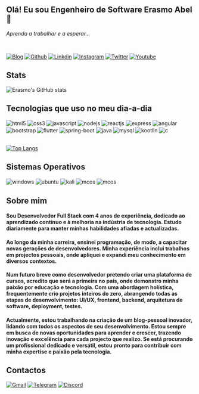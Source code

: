 
## Olá! Eu sou Engenheiro de Software <b> Erasmo Abel</b> 🖖
<i>Aprenda a trabalhar e a esperar...</i>

<br />

[![Blog](https://img.shields.io/badge/dev.to-0A0A0A?style=for-the-badge&logo=devdotto&logoColor=white)](https://www.linkedin.com/in/erasmo-abel-2333641b4/) [![Github](https://img.shields.io/badge/GitHub-100000?style=for-the-badge&logo=github&logoColor=white)](https://www.linkedin.com/in/erasmo-abel-2333641b4/) [![Linkdin](https://img.shields.io/badge/LinkedIn-0077B5?style=for-the-badge&logo=linkedin&logoColor=white)](https://www.linkedin.com/in/erasmo-abel-2333641b4/) [![Instagram](https://img.shields.io/badge/Instagram-E4405F?style=for-the-badge&logo=instagram&logoColor=white)](https://www.instagram.com/erasmo_developer/) [![Twitter](https://img.shields.io/badge/Twitter-1DA1F2?style=for-the-badge&logo=twitter&logoColor=white)](https://twitter.com/ErasmoAbel1) [![Youtube](https://img.shields.io/badge/YouTube-FF0000?style=for-the-badge&logo=youtube&logoColor=white)](https://www.youtube.com/channel/UCSfHlUz0p7jUydgQnAV8MJA)

<!-- <https://dev.to/envoy_/150-badges-for-github-pnk#skills> -->
<!-- <https://github.com/anuraghazra/github-readme-stats#github-stats-card> -->

<h2>Stats</h2>

![Erasmo's GitHub stats](https://github-readme-stats.vercel.app/api?username=AbelErasmo&show_icons=true&theme=radical)

<h2>Tecnologias que uso no meu dia-a-dia</h2>

<div style="display: inline-block">
   <img align="center" alt="html5" src="https://img.shields.io/badge/HTML5-E34F26?style=for-the-badge&logo=html5&logoColor=white" /> 
    <img align="center" alt="css3" src="https://img.shields.io/badge/CSS3-1572B6?style=for-the-badge&logo=css3&logoColor=white" />
    <img align="center" alt="javascript" src="https://img.shields.io/badge/JavaScript-F7DF1E?style=for-the-badge&logo=javascript&logoColor=black" />
    <img align="center" alt="nodejs" src="https://img.shields.io/badge/Node.js-43853D?style=for-the-badge&logo=node.js&logoColor=white" />
    <img align="center" alt="reactjs" src="https://img.shields.io/badge/React-20232A?style=for-the-badge&logo=react&logoColor=61DAFB" />
    <img align="center" alt="express" src="https://img.shields.io/badge/Express.js-404D59?style=for-the-badge" />
    <img align="center" alt="angular" src="https://img.shields.io/badge/AngularJS-E23237?style=for-the-badge&logo=angularjs&logoColor=white" />
    <img align="center" alt="bootstrap" src="https://img.shields.io/badge/Bootstrap-563D7C?style=for-the-badge&logo=bootstrap&logoColor=white" />
    <img align="center" alt="flutter" src="https://img.shields.io/badge/Flutter-02569B?style=for-the-badge&logo=flutter&logoColor=white" />
    <img align="center" alt="spring-boot" src="https://img.shields.io/badge/Spring-6DB33F?style=for-the-badge&logo=spring&logoColor=white" />
    <img align="center" alt="java" src="https://img.shields.io/badge/Java-ED8B00?style=for-the-badge&logo=openjdk&logoColor=white" />
    <img align="center" alt="mysql" src="https://img.shields.io/badge/MySQL-00000F?style=for-the-badge&logo=mysql&logoColor=white" />
    <img align="center" alt="kootlin" src="https://img.shields.io/badge/Kotlin-0095D5?&style=for-the-badge&logo=kotlin&logoColor=white" />
    <img align="center" alt="c" src="https://img.shields.io/badge/C-00599C?style=for-the-badge&logo=c&logoColor=white" />
</div>

<br/>
<br/>

[![Top Langs](https://github-readme-stats.vercel.app/api/top-langs/?username=AbelErasmo)](https://github.com/AbelErasmo/github-readme-stats)

<h2>Sistemas Operativos</h2>

<div style="display: inline-block">
    <img align="center" alt="windows" src="https://img.shields.io/badge/Windows-0078D6?style=for-the-badge&logo=windows&logoColor=white" />
    <img align="center" alt="ubuntu" src="https://img.shields.io/badge/Ubuntu-E95420?style=for-the-badge&logo=ubuntu&logoColor=white" />
     <img align="center" alt="kali" src="https://img.shields.io/badge/Linux-FCC624?style=for-the-badge&logo=linux&logoColor=black" />
    <img align="center" alt="mcos" src="https://img.shields.io/badge/mac%20os-000000?style=for-the-badge&logo=apple&logoColor=white" />
    <img align="center" alt="mcos" src="https://img.shields.io/badge/Android-3DDC84?style=for-the-badge&logo=android&logoColor=white" />
</div>

<br/>

## Sobre mim

#### Sou Desenvolvedor Full Stack com 4 anos de experiência, dedicado ao aprendizado contínuo e à melhoria na indústria de tecnologia. Estudo diariamente para manter minhas habilidades afiadas e actualizadas.

#### Ao longo da minha carreira, ensinei programação, de modo, a capacitar novas gerações de desenvolvedores. Minha experiência inclui trabalhos em projectos pessoais, onde apliquei e expandi meu conhecimento em diversos contextos.

#### Num futuro breve como desenvolvedor pretendo criar uma plataforma de cursos, acredito que será a primeira no país, onde demonstro minha paixão por educação e tecnologia. Com uma abordagem holística, frequentemente crio projetos inteiros do zero, abrangendo todas as etapas de desenvolvimento: UI/UX, frontend, backend, arquitetura de software, deployment, testes.

#### Actualmente, estou trabalhando na criação de um blog-pessoal inovador, lidando com todos os aspectos de seu desenvolvimento. Estou sempre em busca de novas oportunidades para aprender e crescer, trazendo inovação e excelência para cada projecto que realizo. Se está procurando um profissional dedicado e versátil, estou pronto para contribuir com minha expertise e paixão pela tecnologia.

<h2>Contactos</h2>

[![Gmail](https://img.shields.io/badge/Gmail-D14836?style=for-the-badge&logo=gmail&logoColor=white)](erasmosibinde@gmail.com)
[![Telegram](https://img.shields.io/badge/Telegram-2CA5E0?style=for-the-badge&logo=telegram&logoColor=white)](https://t.me/Engenheiro_Software)
[![Discord](https://img.shields.io/badge/Discord-7289DA?style=for-the-badge&logo=discord&logoColor=white)](erasmo_dev)


